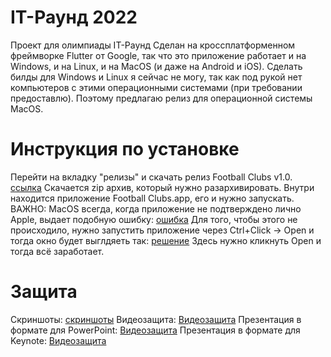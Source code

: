 # IT-Раунд 2022
Проект для олимпиады IT-Раунд 
Сделан на кроссплатформенном фреймворке Flutter от Google, так что это приложение работает и на Windows, и на Linux, и на MacOS (и даже на Android и iOS). 
Сделать билды для Windows и Linux я сейчас не могу, так как под рукой нет компьютеров с этими операционными системами (при требовании предоставлю).
Поэтому предлагаю релиз для операционной системы MacOS. 

# Инструкция по установке 
Перейти на вкладку "релизы" и скачать релиз Football Clubs v1.0. [ссылка](https://github.com/k0marov/itround-football-clubs/releases/tag/v1.0)
Скачается zip архив, который нужно разархивировать. Внутри находится приложение Football Clubs.app, его и нужно запускать. 
ВАЖНО: 
MacOS всегда, когда приложение не подтверждено лично Apple, выдает подобную ошибку: 
[ошибка](screenshots/error.png)
Для того, чтобы этого не происходило, нужно запустить приложение через Ctrl+Click -> Open и тогда окно будет выглдяеть так: 
[решение](screenshots/error_fix.png)
Здесь нужно кликнуть Open и тогда всё заработает. 

# Защита 
Скриншоты: 
[скриншоты](гитхаб)
Видеозащита: 
[Видеозащита](zaschita/видео.mp4)
Презентация в формате для PowerPoint: 
[Видеозащита](zaschita/presentation.pptx)
Презентация в формате для Keynote: 
[Видеозащита](zaschita/presentation.key)